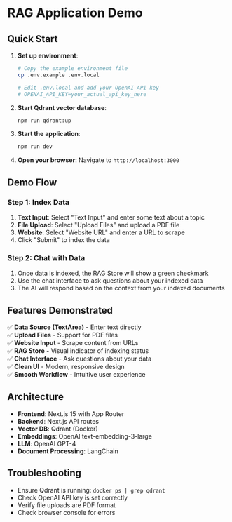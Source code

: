 # RAG Application Demo

## Quick Start

1. **Set up environment**:
   ```bash
   # Copy the example environment file
   cp .env.example .env.local
   
   # Edit .env.local and add your OpenAI API key
   # OPENAI_API_KEY=your_actual_api_key_here
   ```

2. **Start Qdrant vector database**:
   ```bash
   npm run qdrant:up
   ```

3. **Start the application**:
   ```bash
   npm run dev
   ```

4. **Open your browser**:
   Navigate to `http://localhost:3000`

## Demo Flow

### Step 1: Index Data
1. **Text Input**: Select "Text Input" and enter some text about a topic
2. **File Upload**: Select "Upload Files" and upload a PDF file
3. **Website**: Select "Website URL" and enter a URL to scrape
4. Click "Submit" to index the data

### Step 2: Chat with Data
1. Once data is indexed, the RAG Store will show a green checkmark
2. Use the chat interface to ask questions about your indexed data
3. The AI will respond based on the context from your indexed documents

## Features Demonstrated

✅ **Data Source (TextArea)** - Enter text directly  
✅ **Upload Files** - Support for PDF files  
✅ **Website Input** - Scrape content from URLs  
✅ **RAG Store** - Visual indicator of indexing status  
✅ **Chat Interface** - Ask questions about your data  
✅ **Clean UI** - Modern, responsive design  
✅ **Smooth Workflow** - Intuitive user experience  

## Architecture

- **Frontend**: Next.js 15 with App Router
- **Backend**: Next.js API routes
- **Vector DB**: Qdrant (Docker)
- **Embeddings**: OpenAI text-embedding-3-large
- **LLM**: OpenAI GPT-4
- **Document Processing**: LangChain

## Troubleshooting

- Ensure Qdrant is running: `docker ps | grep qdrant`
- Check OpenAI API key is set correctly
- Verify file uploads are PDF format
- Check browser console for errors
